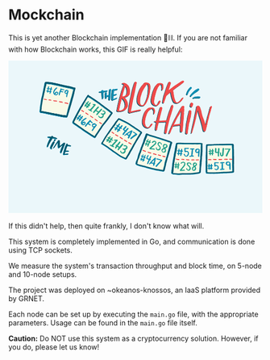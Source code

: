 # Mockchain

This is yet another Blockchain implementation 🧱⛓. If you are not familiar with how Blockchain works, this GIF is really helpful:

![](assets/the-blockchain.gif)

If this didn't help, then quite frankly, I don't know what will.

This system is completely implemented in Go, and communication is done using TCP sockets.

We measure the system's transaction throughput and block time, on 5-node and 10-node setups.

The project was deployed on ~okeanos-knossos, an IaaS platform provided by GRNET.

Each node can be set up by executing the `main.go` file, with the appropriate parameters. Usage can be found in the `main.go` file itself.

**Caution:** Do NOT use this system as a cryptocurrency solution. However, if you do, please let us know!
